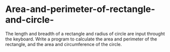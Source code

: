 # Area-and-perimeter-of-rectangle-and-circle-
The length and breadth of a rectangle and radius of circle are input throught the keyboard. Write a program to calculate the area and perimeter of the rectangle, and the area and circumference of the circle.

